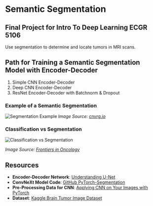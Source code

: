 # Semantic Segmentation
## Final Project for Intro To Deep Learning ECGR 5106
Use segmentation to determine and locate tumors in MRI scans.

## Path for Training a Semantic Segmentation Model with Encoder-Decoder
1. Simple CNN Encoder-Decoder
2. Deep CNN Encoder-Decoder
3. ResNet Encoder-Decoder with Batchnorm & Dropout

### Example of a Semantic Segmentation
![Segmentation Example](https://github.com/Salitre97/semantic-segmentation-MRI/assets/126845001/cc443ac3-e937-4d66-97bc-b243564a4443)
*Image Source: [cnvrg.io](https://cnvrg.io/semantic-segmentation)*

### Classification vs Segmentation
![Classification vs Segmentation](https://github.com/Salitre97/semantic-segmentation-MRI/assets/126845001/03feb528-6a1e-4bc5-bded-6d91e4d2b064)

*Image Source: [Frontiers in Oncology](https://www.frontiersin.org/journals/oncology/articles/10.3389/fonc.2021.638182/full)*

## Resources
- **Encoder-Decoder Network**: [Understanding U-Net](https://towardsdatascience.com/understanding-u-net-61276b10f360)
- **ConvNeXt Model Code**: [GitHub PyTorch-Segmentation](https://github.com/yassouali/pytorch-segmentation/blob/8b8e3ee20a3aa733cb19fc158ad5d7773ed6da7f/models/segnet.py#L9)
- **Pre-Processing Data for CNN**: [Applying CNN on Your Images with PyTorch](https://towardsdatascience.com/how-to-apply-a-cnn-from-pytorch-to-your-images-18515416bba1)
- **Dataset**: [Kaggle Brain Tumor Image Dataset](https://www.kaggle.com/datasets/pkdarabi/brain-tumor-image-dataset-semantic-segmentation/code)

